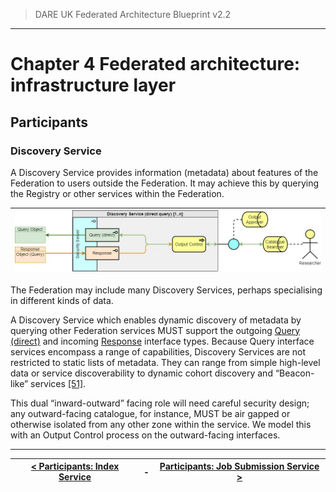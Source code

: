 > DARE UK Federated Architecture Blueprint  v2.2
----

# Chapter 4 Federated architecture: infrastructure layer
## Participants
### Discovery Service

A Discovery Service provides information (metadata) about features of the Federation to users outside the Federation. It may achieve this by querying the Registry or other services within the Federation. 

| [![Discovery service](../assets/images/federation-2-TRE_Federation_Elements_DS.jpg)](../assets/images/federation-2-TRE_Federation_Elements_DS.jpg) |
| ---- |

The Federation may include many Discovery Services, perhaps specialising in different kinds of data.

A Discovery Service which enables dynamic discovery of metadata by querying other Federation services MUST support the outgoing [Query (direct)](4_4_Interface_Types.md#query-direct) and incoming [Response](4_4_Interface_Types.md#response) interface types. Because Query interface services encompass a range of capabilities, Discovery Services are not restricted to static lists of metadata. They can range from simple high-level data or service discoverability to dynamic cohort discovery and “Beacon-like” services [[51]](../References.md#ref-51).

This dual “inward-outward” facing role will need careful security design; any outward-facing catalogue, for instance, MUST be air gapped or otherwise isolated from any other zone within the service. We model this with an Output Control process on the outward-facing interfaces.

----

| [< Participants: Index Service](4_3_2_Index_Service.md) | - | [Participants: Job Submission Service >](4_3_4_Job_Submission_Service.md) |
| ---- | ---- | ---- |




